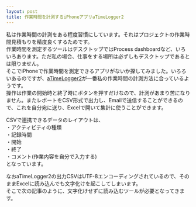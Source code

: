 ```yaml
---
layout: post
title: 作業時間を計測するiPhoneアプリaTimeLogger2
---
```


私は作業時間の計測をある程度習慣にしています。それはプロジェクトの作業時間見積もりを精度良くするためです。  
作業時間を測定するツールはデスクトップではProcess dashboardなど、いろいろあります。ただ私の場合、仕事をする場所は必ずしもデスクトップであるとは限りません。  
そこでiPhoneで作業時間を測定できるアプリがないか探してみました。いろろいあるのですが、[aTimeLogger2](https://itunes.apple.com/jp/app/atimelogger-2/id576718804)が一番私の作業時間の計測方法に合っているようです。  
操作は作業の開始時と終了時にボタンを押すだけなので、計測があまり苦になりません。またレポートをCSV形式で出力し、Emailで送信することができるので、これを自分宛に送り、Excelで開いて集計に使うことができます。

CSVで連携できるデータのレイアウトは、  
・アクティビティの種類  
・記録時間  
・開始  
・終了  
・コメント(作業内容を自分で入力する)  
となっています。

なおaTimeLogger2の出力CSVはUTF-8エンコーディングされているので、そのままExcelに読み込んでも文字化けを起こしてしまいます。  
そこで次の記事のように、文字化けせずに読み込むツールが必要となってきます。
